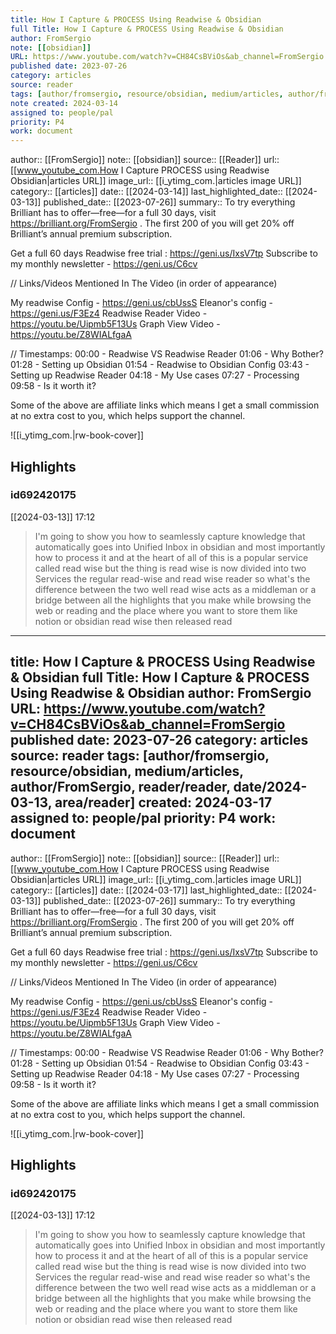 ```yaml
---
title: How I Capture & PROCESS Using Readwise & Obsidian
full Title: How I Capture & PROCESS Using Readwise & Obsidian
author: FromSergio
note: [[obsidian]]
URL: https://www.youtube.com/watch?v=CH84CsBViOs&ab_channel=FromSergio
published date: 2023-07-26
category: articles
source: reader
tags: [author/fromsergio, resource/obsidian, medium/articles, author/fromsergio, reader/reader, date/2024-03-13, area_family/knowledge_explore]
note created: 2024-03-14
assigned to: people/pal
priority: P4
work: document
---
```

author:: [[FromSergio]]
note:: [[obsidian]]
source:: [[Reader]]
url:: [[www_youtube_com.How I Capture  PROCESS using Readwise  Obsidian|articles URL]]
image_url:: [[i_ytimg_com.|articles image URL]]
category:: [[articles]]
date:: [[2024-03-14]]
last_highlighted_date:: [[2024-03-13]]
published_date:: [[2023-07-26]]
summary:: To try everything Brilliant has to offer—free—for a full 30 days, visit https://brilliant.org/FromSergio . The first 200 of you will get 20% off Brilliant’s annual premium subscription.

Get a full 60 days Readwise free trial : https://geni.us/IxsV7tp
Subscribe to my monthly newsletter - https://geni.us/C6cv

// Links/Videos Mentioned In The Video (in order of appearance)

My readwise Config - https://geni.us/cbUssS
Eleanor's config - https://geni.us/F3Ez4
Readwise Reader Video -  https://youtu.be/Uipmb5F13Us
Graph View Video - https://youtu.be/Z8WIALfgaA

// Timestamps:
00:00 - Readwise VS Readwise Reader
01:06 - Why Bother?
01:28 - Setting up Obsidian
01:54 - Readwise to Obsidian Config
03:43 - Setting up Readwise Reader
04:18 - My Use cases
07:27 - Processing
09:58 - Is it worth it?


Some of the above are affiliate links which means I get a small commission at no extra cost to you, which helps support the channel.

![[i_ytimg_com.|rw-book-cover]]

## Highlights
### id692420175
[[2024-03-13]] 17:12
> I'm going to show you how to seamlessly capture knowledge that automatically goes into Unified Inbox in obsidian and most importantly how to process it and at the heart of all of this is a popular service called read wise but the thing is read wise is now divided into two Services the regular read-wise and read wise reader so what's the difference between the two well read wise acts as a middleman or a bridge between all the highlights that you make while browsing the web or reading and the place where you want to store them like notion or obsidian read wise then released read


---
title: How I Capture & PROCESS Using Readwise & Obsidian
full Title: How I Capture & PROCESS Using Readwise & Obsidian
author: FromSergio
URL: https://www.youtube.com/watch?v=CH84CsBViOs&ab_channel=FromSergio
published date: 2023-07-26
category: articles
source: reader
tags: [author/fromsergio, resource/obsidian, medium/articles, author/FromSergio, reader/reader, date/2024-03-13, area/reader]
created: 2024-03-17
assigned to: people/pal
priority: P4
work: document
---
author:: [[FromSergio]]
note:: [[obsidian]]
source:: [[Reader]]
url:: [[www_youtube_com.How I Capture  PROCESS using Readwise  Obsidian|articles URL]]
image_url:: [[i_ytimg_com.|articles image URL]]
category:: [[articles]]
date:: [[2024-03-17]]
last_highlighted_date:: [[2024-03-13]]
published_date:: [[2023-07-26]]
summary:: To try everything Brilliant has to offer—free—for a full 30 days, visit https://brilliant.org/FromSergio . The first 200 of you will get 20% off Brilliant’s annual premium subscription.

Get a full 60 days Readwise free trial : https://geni.us/IxsV7tp
Subscribe to my monthly newsletter - https://geni.us/C6cv

// Links/Videos Mentioned In The Video (in order of appearance)

My readwise Config - https://geni.us/cbUssS
Eleanor's config - https://geni.us/F3Ez4
Readwise Reader Video -  https://youtu.be/Uipmb5F13Us
Graph View Video - https://youtu.be/Z8WIALfgaA

// Timestamps:
00:00 - Readwise VS Readwise Reader
01:06 - Why Bother?
01:28 - Setting up Obsidian
01:54 - Readwise to Obsidian Config
03:43 - Setting up Readwise Reader
04:18 - My Use cases
07:27 - Processing
09:58 - Is it worth it?


Some of the above are affiliate links which means I get a small commission at no extra cost to you, which helps support the channel.

![[i_ytimg_com.|rw-book-cover]]

## Highlights
### id692420175
[[2024-03-13]] 17:12
> I'm going to show you how to seamlessly capture knowledge that automatically goes into Unified Inbox in obsidian and most importantly how to process it and at the heart of all of this is a popular service called read wise but the thing is read wise is now divided into two Services the regular read-wise and read wise reader so what's the difference between the two well read wise acts as a middleman or a bridge between all the highlights that you make while browsing the web or reading and the place where you want to store them like notion or obsidian read wise then released read


